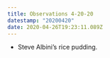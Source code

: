 ```yaml
---
title: Observations 4-20-20
datestamp: "20200420"
date: 2020-04-26T19:23:11.089Z
---
```

- Steve Albini’s rice pudding.